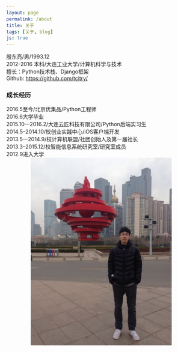 ```yaml
---
layout: page
permalink: /about
title: 关于
tags: [关于, blog]
js: true
---
```


<div>
    殷东亮/男/1993.12<br>
    2012-2016 本科/大连工业大学/计算机科学与技术<br>
    擅长：Python技术栈、Django框架<br>
    <span class="icon-github"></span>Github: <a href="https://github.com/tcitry/" target="_blank">https://github.com/tcitry/</a><br>
    <h3>成长经历</h3>
    2016.5至今/北京优集品/Python工程师<br>
    2016.6大学毕业<br>
    2015.10—2016.2/大连云匠科技有限公司/Python后端实习生<br>
    2014.5–2014.10/校创业实践中心/iOS客户端开发<br>
    2013.5—2014.9/校计算机联盟/社团创始人及第一届社长<br>
    2013.3–2015.12/校智能信息系统研究室/研究室成员<br>
    2012.9进入大学<br>
</div>
<div style="text-align: center">
    <img src="/image/me.jpg" height="500">
</div>


